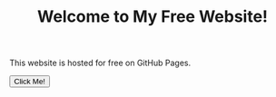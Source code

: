 <!DOCTYPE html>
<html lang="en">
<head>
  <meta charset="UTF-8">
  <meta name="viewport" content="width=device-width, initial-scale=1.0">
  <title>My Free Website</title>
  <link rel="stylesheet" href="style.css">
</head>
<body>
  <header>
    <h1>Welcome to My Free Website!</h1>
  </header>
  <main>
    <p>This website is hosted for free on GitHub Pages.</p>
    <button id="clickMe">Click Me!</button>
  </main>
  <script src="script.js"></script>
</body>
</html>
